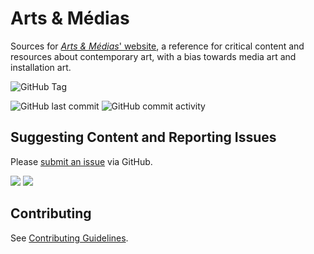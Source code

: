 # Arts & Médias

Sources for [*Arts & Médias*' website](https://arts-et-medias.net/), a reference for critical content and resources about contemporary art, with a bias towards media art and installation art.

![GitHub Tag](https://shields.io/github/v/tag/jansensan/arts-et-medias) 

![GitHub last commit](https://img.shields.io/github/last-commit/jansensan/arts-et-medias) ![GitHub commit activity](https://img.shields.io/github/commit-activity/m/jansensan/arts-et-medias)

## Suggesting Content and Reporting Issues

Please [submit an issue](https://github.com/jansensan/arts-et-medias/issues/new/choose) via GitHub.

![](https://shields.io/github/issues-pr-raw/jansensan/arts-et-medias) ![](https://shields.io/github/issues/jansensan/arts-et-medias)


## Contributing

See [Contributing Guidelines](./CONTRIBUTING.md).
